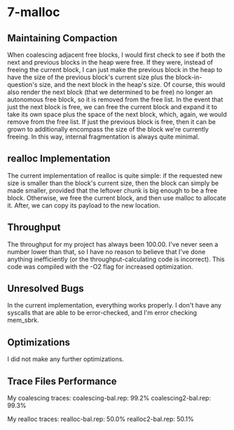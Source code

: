 # 7-malloc

## Maintaining Compaction

When coalescing adjacent free blocks, I would first check to see if both the
next and previous blocks in the heap were free. If they were, instead of
freeing the current block, I can just make the previous block in the heap to
have the size of the previous block's current size plus the block-in-question's
size, and the next block in the heap's size. Of course, this would also render
the next block (that we determined to be free) no longer an autonomous free
block, so it is removed from the free list. In the event that just the next
block is free, we can free the current block and expand it to take its own space
plus the space of the next block, which, again, we would remove from the free
list. If just the previous block is free, then it can be grown to additionally
encompass the size of the block we're currently freeing. In this way, internal
fragmentation is always quite minimal.

## realloc Implementation

The current implementation of realloc is quite simple: if the requested new size
is smaller than the block's current size, then the block can simply be made
smaller, provided that the leftover chunk is big enough to be a free block.
Otherwise, we free the current block, and then use malloc to allocate it. After,
we can copy its payload to the new location.

## Throughput

The throughput for my project has always been 100.00. I've never seen a number
lower than that, so I have no reason to believe that I've done anything
inefficiently (or the throughput-calculating code is incorrect). This code
was compiled with the -O2 flag for increased optimization.

## Unresolved Bugs

In the current implementation, everything works properly. I don't have any
syscalls that are able to be error-checked, and I'm error checking mem_sbrk.

## Optimizations

I did not make any further optimizations.

## Trace Files Performance

My coalescing traces:
coalescing-bal.rep:   99.2%
coalescing2-bal.rep:  99.3%

My realloc traces:
realloc-bal.rep:      50.0%
realloc2-bal.rep:     50.1%
